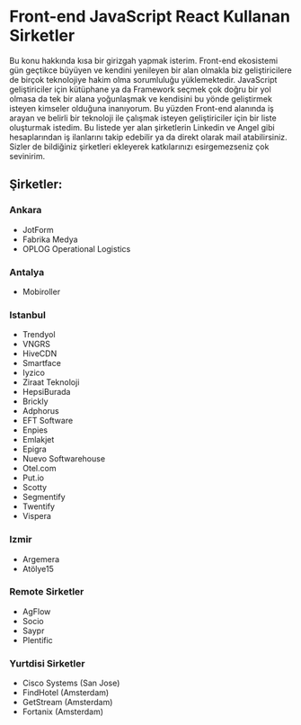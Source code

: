 # Front-end JavaScript React Kullanan Sirketler

Bu konu hakkında kısa bir girizgah yapmak isterim. Front-end ekosistemi gün geçtikce büyüyen ve kendini yenileyen bir alan olmakla biz geliştiricilere de birçok teknolojiye hakim olma sorumluluğu yüklemektedir. JavaScript geliştiriciler için kütüphane ya da Framework seçmek çok doğru bir yol olmasa da tek bir alana yoğunlaşmak ve kendisini bu yönde geliştirmek isteyen kimseler olduğuna inanıyorum. Bu yüzden Front-end alanında iş arayan ve belirli bir teknoloji ile çalışmak isteyen geliştiriciler için bir liste oluşturmak istedim. Bu listede yer alan şirketlerin Linkedin ve Angel gibi hesaplarından iş ilanlarını takip edebilir ya da direkt olarak mail atabilirsiniz. Sizler de bildiğiniz şirketleri ekleyerek katkılarınızı esirgemezseniz çok sevinirim.

## Şirketler:

### Ankara

* JotForm
* Fabrika Medya
* OPLOG Operational Logistics

### Antalya

* Mobiroller

### Istanbul

* Trendyol
* VNGRS
* HiveCDN
* Smartface
* Iyzico
* Ziraat Teknoloji
* HepsiBurada
* Brickly
* Adphorus
* EFT Software
* Enpies
* Emlakjet
* Epigra
* Nuevo Softwarehouse
* Otel.com
* Put.io
* Scotty
* Segmentify
* Twentify
* Vispera

### Izmir

* Argemera
* Atölye15

### Remote Sirketler

* AgFlow
* Socio
* Saypr
* Plentific

### Yurtdisi Sirketler

* Cisco Systems (San Jose)
* FindHotel (Amsterdam)
* GetStream (Amsterdam)
* Fortanix (Amsterdam)
